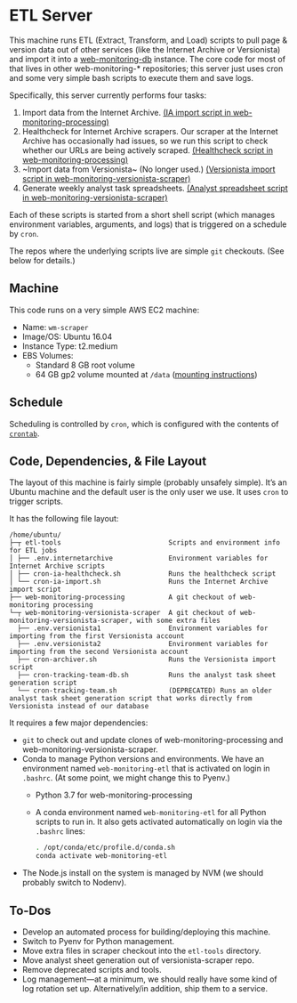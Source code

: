 # ETL Server

This machine runs ETL (Extract, Transform, and Load) scripts to pull page & version data out of other services (like the Internet Archive or Versionista) and import it into a [web-monitoring-db][] instance. The core code for most of that lives in other web-monitoring-* repositories; this server just uses cron and some very simple bash scripts to execute them and save logs.

Specifically, this server currently performs four tasks:

1. Import data from the Internet Archive. [(IA import script in web-monitoring-processing)][ia-import-script]
2. Healthcheck for Internet Archive scrapers. Our scraper at the Internet Archive has occasionally had issues, so we run this script to check whether our URLs are being actively scraped. [(Healthcheck script in web-monitoring-processing)][ia-healthcheck-script]
3. ~Import data from Versionista~ (No longer used.) [(Versionista import script in web-monitoring-versionista-scraper)][versionista-import-script]
4. Generate weekly analyst task spreadsheets. [(Analyst spreadsheet script in web-monitoring-versionista-scraper)][analyst-sheet-script]

Each of these scripts is started from a short shell script (which manages environment variables, arguments, and logs) that is triggered on a schedule by `cron`.

The repos where the underlying scripts live are simple `git` checkouts. (See below for details.)


## Machine

This code runs on a very simple AWS EC2 machine:

- Name: `wm-scraper`
- Image/OS: Ubuntu 16.04
- Instance Type: t2.medium
- EBS Volumes:
    - Standard 8 GB root volume
    - 64 GB gp2 volume mounted at `/data` ([mounting instructions](https://docs.aws.amazon.com/AWSEC2/latest/UserGuide/ebs-using-volumes.html))


## Schedule

Scheduling is controlled by `cron`, which is configured with the contents of [`crontab`](./crontab).


## Code, Dependencies, & File Layout

The layout of this machine is fairly simple (probably unsafely simple). It’s an Ubuntu machine and the default user is the only user we use. It uses `cron` to trigger scripts.

It has the following file layout:

```
/home/ubuntu/
├─┬ etl-tools                           Scripts and environment info for ETL jobs
│ ├── .env.internetarchive              Environment variables for Internet Archive scripts
│ ├── cron-ia-healthcheck.sh            Runs the healthcheck script
│ └── cron-ia-import.sh                 Runs the Internet Archive import script
├── web-monitoring-processing           A git checkout of web-monitoring processing
└─┬ web-monitoring-versionista-scraper  A git checkout of web-monitoring-versionista-scraper, with some extra files
  ├── .env.versionista1                 Environment variables for importing from the first Versionista account
  ├── .env.versionista2                 Environment variables for importing from the second Versionista account
  ├── cron-archiver.sh                  Runs the Versionista import script
  ├── cron-tracking-team-db.sh          Runs the analyst task sheet generation script
  └── cron-tracking-team.sh             (DEPRECATED) Runs an older analyst task sheet generation script that works directly from Versionista instead of our database
```

It requires a few major dependencies:

- `git` to check out and update clones of web-monitoring-processing and web-monitoring-versionista-scraper.
- Conda to manage Python versions and environments. We have an environment named `web-monitoring-etl` that is activated on login in `.bashrc`. (At some point, we might change this to Pyenv.)
    - Python 3.7 for web-monitoring-processing
    - A conda environment named `web-monitoring-etl` for all Python scripts to run in. It also gets activated automatically on login via the `.bashrc` lines:

        ```sh
        . /opt/conda/etc/profile.d/conda.sh
        conda activate web-monitoring-etl
        ```
- The Node.js install on the system is managed by NVM (we should probably switch to Nodenv).


## To-Dos

- Develop an automated process for building/deploying this machine.
- Switch to Pyenv for Python management.
- Move extra files in scraper checkout into the `etl-tools` directory.
- Move analyst sheet generation out of versionista-scraper repo.
- Remove deprecated scripts and tools.
- Log management—at a minimum, we should really have some kind of log rotation set up. Alternatively/in addition, ship them to a service.


[web-monitoring-db]: https://github.com/edgi-govdata-archiving/web-monitoring-db
[ia-import-script]: https://github.com/edgi-govdata-archiving/web-monitoring-processing/blob/master/web_monitoring/cli.py
[ia-healthcheck-script]: https://github.com/edgi-govdata-archiving/web-monitoring-processing/blob/master/scripts/ia_healthcheck
[versionista-import-script]: https://github.com/edgi-govdata-archiving/web-monitoring-versionista-scraper/blob/master/bin/scrape-versionista-and-upload
[analyst-sheet-script]: https://github.com/edgi-govdata-archiving/web-monitoring-versionista-scraper/blob/master/bin/query-db-and-email

